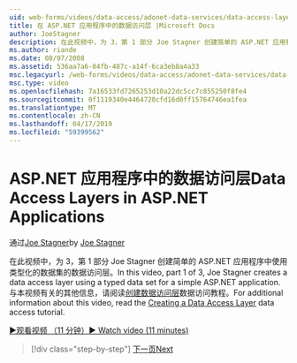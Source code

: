 ```yaml
---
uid: web-forms/videos/data-access/adonet-data-services/data-access-layers-in-aspnet-applications
title: 在 ASP.NET 应用程序中的数据访问层 |Microsoft Docs
author: JoeStagner
description: 在此视频中，为 3，第 1 部分 Joe Stagner 创建简单的 ASP.NET 应用程序中使用类型化的数据集的数据访问层。 有关其他信息...
ms.author: riande
ms.date: 08/07/2008
ms.assetid: 536aa7a6-84fb-487c-a14f-6ca3eb8a4a33
msc.legacyurl: /web-forms/videos/data-access/adonet-data-services/data-access-layers-in-aspnet-applications
msc.type: video
ms.openlocfilehash: 7a16533fd7265253d10a22dc5cc7c855250f8fe4
ms.sourcegitcommit: 0f1119340e4464720cfd16d0ff15764746ea1fea
ms.translationtype: MT
ms.contentlocale: zh-CN
ms.lasthandoff: 04/17/2019
ms.locfileid: "59399562"
---
```

# <a name="data-access-layers-in-aspnet-applications"></a><span data-ttu-id="2352b-104">ASP.NET 应用程序中的数据访问层</span><span class="sxs-lookup"><span data-stu-id="2352b-104">Data Access Layers in ASP.NET Applications</span></span>

<span data-ttu-id="2352b-105">通过[Joe Stagner](https://github.com/JoeStagner)</span><span class="sxs-lookup"><span data-stu-id="2352b-105">by [Joe Stagner](https://github.com/JoeStagner)</span></span>

<span data-ttu-id="2352b-106">在此视频中，为 3，第 1 部分 Joe Stagner 创建简单的 ASP.NET 应用程序中使用类型化的数据集的数据访问层。</span><span class="sxs-lookup"><span data-stu-id="2352b-106">In this video, part 1 of 3, Joe Stagner creates a data access layer using a typed data set for a simple ASP.NET application.</span></span> <span data-ttu-id="2352b-107">与本视频有关的其他信息，请阅读[创建数据访问层](../../../overview/data-access/introduction/creating-a-data-access-layer-vb.md)数据访问教程。</span><span class="sxs-lookup"><span data-stu-id="2352b-107">For additional information about this video, read the [Creating a Data Access Layer](../../../overview/data-access/introduction/creating-a-data-access-layer-vb.md) data access tutorial.</span></span>

[<span data-ttu-id="2352b-108">&#9654;观看视频 （11 分钟）</span><span class="sxs-lookup"><span data-stu-id="2352b-108">&#9654; Watch video (11 minutes)</span></span>](https://channel9.msdn.com/Blogs/ASP-NET-Site-Videos/data-access-layers-in-aspnet-applications)

> [!div class="step-by-step"]
> [<span data-ttu-id="2352b-109">下一页</span><span class="sxs-lookup"><span data-stu-id="2352b-109">Next</span></span>](how-to-manually-bind-a-dataset-to-a-datagrid.md)
